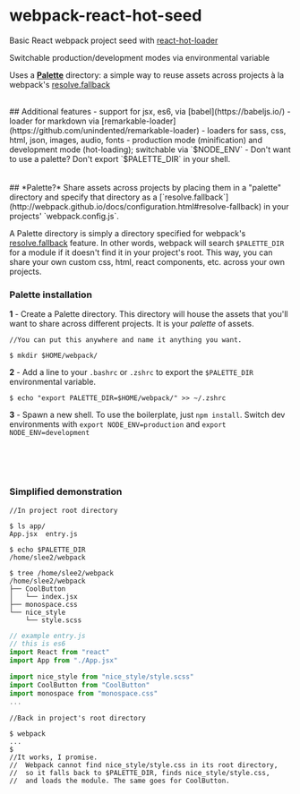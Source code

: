 # webpack-react-hot-seed
Basic React webpack project seed with <a href="https://github.com/gaearon/react-hot-loader/">react-hot-loader</a>

Switchable production/development modes via environmental variable

Uses a <a href="#palette"><b>Palette</b></a> directory: a simple way to reuse assets across projects à la webpack's <a href="http://webpack.github.io/docs/configuration.html#resolve-fallback"> resolve.fallback</a>

<br>
## Additional features
- support for jsx, es6, via [babel](https://babeljs.io/)
- loader for markdown via [remarkable-loader](https://github.com/unindented/remarkable-loader)
- loaders for sass, css, html, json, images, audio, fonts
- production mode (minification) and development mode (hot-loading); switchable via `$NODE_ENV`
- Don't want to use a palette? Don't export `$PALETTE_DIR` in your shell.

<br>
<br><br>
## <a name="palette"></a> *Palette?*
Share assets across projects by placing them in a "palette" directory and specify that directory as a [`resolve.fallback`](http://webpack.github.io/docs/configuration.html#resolve-fallback) in your projects' `webpack.config.js`.  




A Palette directory is simply a directory specified for webpack's [resolve.fallback](http://webpack.github.io/docs/configuration.html#resolve-fallback) feature. In other words, webpack will search `$PALETTE_DIR` for a module if it doesn't find it in your project's root. This way, you can share your own custom css, html, react components, etc. across your own projects. 


### Palette installation

**1** -  Create a Palette directory. This directory will house the assets that you'll want to share across different projects. It is your *palette* of assets.

```
//You can put this anywhere and name it anything you want.

$ mkdir $HOME/webpack/
```

**2** -  Add a line to your `.bashrc` or `.zshrc` to export the `$PALETTE_DIR` environmental variable.
```
$ echo "export PALETTE_DIR=$HOME/webpack/" >> ~/.zshrc
```

**3** -  Spawn a new shell. To use the boilerplate, just `npm install`. Switch dev environments with `export NODE_ENV=production` and `export NODE_ENV=development`

<br>
<br>
<br>

### Simplified demonstration

```
//In project root directory

$ ls app/
App.jsx  entry.js

$ echo $PALETTE_DIR
/home/slee2/webpack

$ tree /home/slee2/webpack
/home/slee2/webpack
├── CoolButton
│   └── index.jsx
├── monospace.css
└── nice_style
    └── style.scss

```
```javascript
// example entry.js
// this is es6
import React from "react"
import App from "./App.jsx"

import nice_style from "nice_style/style.scss"
import CoolButton from "CoolButton"
import monospace from "monospace.css"
...
```

```
//Back in project's root directory

$ webpack
...
$
//It works, I promise.
//  Webpack cannot find nice_style/style.css in its root directory,
//  so it falls back to $PALETTE_DIR, finds nice_style/style.css,
//  and loads the module. The same goes for CoolButton.
```
